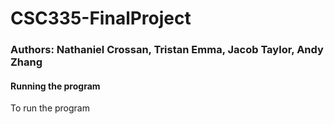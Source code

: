 # CSC335-FinalProject
### Authors: Nathaniel Crossan, Tristan Emma, Jacob Taylor, Andy Zhang

#### Running the program
<p>To run the program</p>
